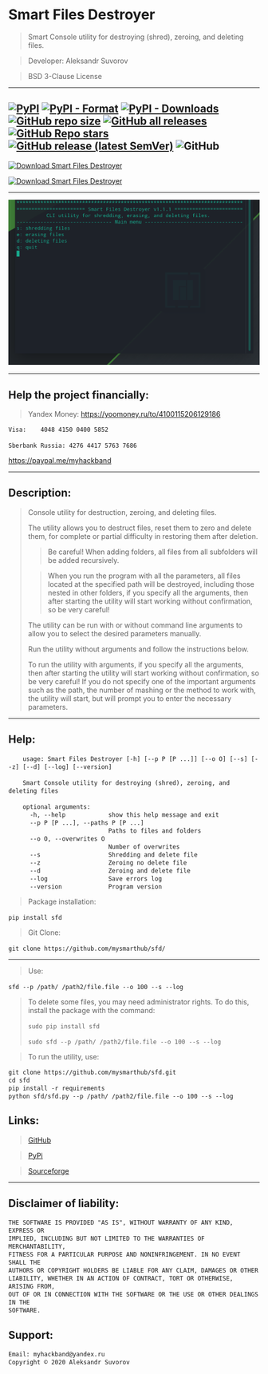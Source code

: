 Smart Files Destroyer
===
    
>Smart Console utility for destroying (shred), 
> zeroing, and deleting files.

>Developer: Aleksandr Suvorov

>BSD 3-Clause License

----

[![PyPI](https://img.shields.io/pypi/v/sfd)](https://pypi.org/project/sfd)
[![PyPI - Format](https://img.shields.io/pypi/format/sfd)](https://pypi.org/project/sfd)
[![PyPI - Downloads](https://img.shields.io/pypi/dm/sfd?label=pypi%20downloads)](https://pypi.org/project/sfd)
[![GitHub repo size](https://img.shields.io/github/repo-size/mysmarthub/sfd)](https://github.com/mysmarthub/sfd/)
[![GitHub all releases](https://img.shields.io/github/downloads/mysmarthub/sfd/total?label=github%20downloads)](https://github.com/mysmarthub/sfd/)
[![GitHub Repo stars](https://img.shields.io/github/stars/mysmarthub/sfd?style=social)](https://github.com/mysmarthub/sfd/)
[![GitHub release (latest SemVer)](https://img.shields.io/github/v/release/mysmarthub/sfd)](https://github.com/mysmarthub/sfd/)
![GitHub](https://img.shields.io/github/license/mysmarthub/sfd)
---
[![Download Smart Files Destroyer](https://a.fsdn.com/con/app/sf-download-button)](https://sourceforge.net/projects/smart-files-destroyer/files/latest/download)

[![Download Smart Files Destroyer](https://img.shields.io/sourceforge/dt/smart-files-destroyer.svg)](https://sourceforge.net/projects/smart-files-destroyer/files/latest/download)

---

![Smart Files Destroyer](https://github.com/mysmarthub/sfd/raw/master/images/sfd_logo.png)

---

Help the project financially:
---
>Yandex Money:
https://yoomoney.ru/to/4100115206129186

    Visa:    4048 4150 0400 5852

    Sberbank Russia: 4276 4417 5763 7686

https://paypal.me/myhackband

---

Description:
---
>Console utility for destruction,
> zeroing, and deleting files.
>
>The utility allows you to destruct files, 
> reset them to zero and delete them, 
> for complete or partial difficulty in 
> restoring them after deletion.
> 
> >Be careful! When adding folders, all files from all subfolders 
will be added recursively.
> 
> >When you run the program with all the parameters, 
> all files located at the specified path will be destroyed, 
> including those nested in other folders,
> if you specify all the arguments, then after 
> starting the utility will start working without 
> confirmation, so be very careful!
> 
> The utility can be run with or without command 
> line arguments to allow you to select the desired parameters manually.
> 
> Run the utility without arguments and follow the instructions below.
> 
> To run the utility with arguments, 
> if you specify all the arguments, then after 
> starting the utility will start working without confirmation, 
> so be very careful! If you do not specify 
> one of the important arguments such as the path, 
> the number of mashing or the method to work with, 
> the utility will start, but will prompt you to enter 
> the necessary parameters.

---

Help:
---
```
    usage: Smart Files Destroyer [-h] [--p P [P ...]] [--o O] [--s] [--z] [--d] [--log] [--version]
    
    Smart Console utility for destroying (shred), zeroing, and deleting files
    
    optional arguments:
      -h, --help            show this help message and exit
      --p P [P ...], --paths P [P ...]
                            Paths to files and folders
      --o O, --overwrites O
                            Number of overwrites
      --s                   Shredding and delete file
      --z                   Zeroing no delete file
      --d                   Zeroing and delete file
      --log                 Save errors log
      --version             Program version

```

>Package installation:

`pip install sfd`

>Git Clone:

`git clone https://github.com/mysmarthub/sfd/`

---

>Use:

`sfd --p /path/ /path2/file.file --o 100 --s --log`

>To delete some files, you may need administrator rights. 
> To do this, install the package with the command:
> 
>`sudo pip install sfd`
> 
>`sudo sfd --p /path/ /path2/file.file --o 100 --s --log`

>To run the utility, use:

```
git clone https://github.com/mysmarthub/sfd.git
cd sfd
pip install -r requirements
python sfd/sfd.py --p /path/ /path2/file.file --o 100 --s --log
```


Links:
---
>[GitHub](https://github.com/mysmarthub/sfd)

>[PyPi](https://pypi.org/project/sfd/)
 
>[Sourceforge](https://sourceforge.net/projects/smart-files-destroyer/files/latest/download)
---

Disclaimer of liability:
------------------------
    THE SOFTWARE IS PROVIDED "AS IS", WITHOUT WARRANTY OF ANY KIND, EXPRESS OR
    IMPLIED, INCLUDING BUT NOT LIMITED TO THE WARRANTIES OF MERCHANTABILITY,
    FITNESS FOR A PARTICULAR PURPOSE AND NONINFRINGEMENT. IN NO EVENT SHALL THE
    AUTHORS OR COPYRIGHT HOLDERS BE LIABLE FOR ANY CLAIM, DAMAGES OR OTHER
    LIABILITY, WHETHER IN AN ACTION OF CONTRACT, TORT OR OTHERWISE, ARISING FROM,
    OUT OF OR IN CONNECTION WITH THE SOFTWARE OR THE USE OR OTHER DEALINGS IN THE
    SOFTWARE.

Support:
---
    Email: myhackband@yandex.ru
    Copyright © 2020 Aleksandr Suvorov
